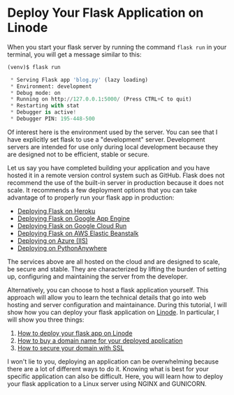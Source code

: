 # Deploy Your Flask Application on Linode

When you start your flask server by running the command `flask run` in your terminal, you will get a message similar to this:

```python
(venv)$ flask run

 * Serving Flask app 'blog.py' (lazy loading)
 * Environment: development
 * Debug mode: on
 * Running on http://127.0.0.1:5000/ (Press CTRL+C to quit)
 * Restarting with stat
 * Debugger is active!
 * Debugger PIN: 195-448-500
```

Of interest here is the environment used by the server. You can see that I have explicitly  set flask to use a "development" server. Development servers are intended for use only during local development because they are designed not to be efficient, stable or secure. 

Let us say you have completed building your application and you have hosted it in a remote version control system such as GitHub. Flask does not recommend the use of the built-in server in production because it does not scale. It recommends a few deployment options that you can take advantage of to properly run your flask app in production:


- [Deploying Flask on Heroku](https://devcenter.heroku.com/articles/getting-started-with-python)
- [Deploying Flask on Google App Engine](https://cloud.google.com/appengine/docs/standard/python3/runtime)
- [Deploying Flask on Google Cloud Run](https://cloud.google.com/run/docs/quickstarts/build-and-deploy/python)
- [Deploying Flask on AWS Elastic Beanstalk](https://docs.aws.amazon.com/elasticbeanstalk/latest/dg/create-deploy-python-flask.html)
- [Deploying on Azure (IIS)](https://docs.microsoft.com/en-us/azure/app-service/containers/how-to-configure-python)
- [Deploying on PythonAnywhere](https://help.pythonanywhere.com/pages/Flask/)

The services above are all hosted on the cloud and are designed to scale, be secure and stable. They are characterized by lifting the burden of setting up, configuring and maintaining the server from the developer.

Alternatively, you can choose to host a flask application yourself. This approach will allow you to learn the technical details that go into web hosting and server configuration and maintainance. During this tutorial, I will show how you can deploy your flask application on [Linode](https://linode.gvw92c.net/15oBBg/). In particular, I will show you three things:

1. [How to deploy your flask app on Linode](/linode/deploy_on_linode.md)
2. [How to buy a domain name for your deployed application](/linode/buy_domain.md)
3. [How to secure your domain with SSL](/linode/secure_domain_with_ssl.md)

I won't lie to you, deploying an application can be overwhelming because there are a lot of different ways to do it. Knowing what is best for your specific application can also be difficult. Here, you will learn how to deploy your flask application to a Linux server using NGINX and GUNICORN.

